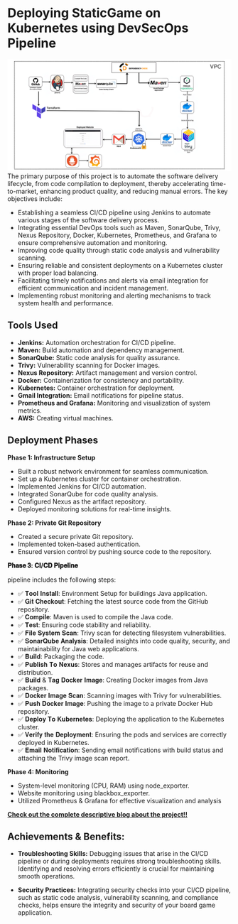 # Deploying StaticGame on Kubernetes using DevSecOps Pipeline


![Alt text](https://github.com/anandkumarrai02/static-game/blob/main/vpc.png)
The primary purpose of this project is to automate the software delivery lifecycle, from code compilation to deployment, thereby accelerating time-to-market, enhancing product quality, and reducing manual errors. The key objectives include:

- Establishing a seamless CI/CD pipeline using Jenkins to automate various stages of the software delivery process.
- Integrating essential DevOps tools such as Maven, SonarQube, Trivy, Nexus Repository, Docker, Kubernetes, Prometheus, and Grafana to ensure comprehensive automation and monitoring.
- Improving code quality through static code analysis and vulnerability scanning.
- Ensuring reliable and consistent deployments on a Kubernetes cluster with proper load balancing.
- Facilitating timely notifications and alerts via email integration for efficient communication and incident management.
- Implementing robust monitoring and alerting mechanisms to track system health and performance.

## Tools Used
- **Jenkins:** Automation orchestration for CI/CD pipeline.
- **Maven:** Build automation and dependency management.
- **SonarQube:** Static code analysis for quality assurance.
- **Trivy:** Vulnerability scanning for Docker images.
- **Nexus Repository:** Artifact management and version control.
- **Docker:** Containerization for consistency and portability.
- **Kubernetes:** Container orchestration for deployment.
- **Gmail Integration:** Email notifications for pipeline status.
- **Prometheus and Grafana:** Monitoring and visualization of system metrics.
- **AWS:** Creating virtual machines.

## Deployment Phases

**Phase 1: Infrastructure Setup**
- Built a robust network environment for seamless communication.
- Set up a Kubernetes cluster for container orchestration.
- Implemented Jenkins for CI/CD automation.
- Integrated SonarQube for code quality analysis.
- Configured Nexus as the artifact repository.
- Deployed monitoring solutions for real-time insights.

**Phase 2: Private Git Repository**
- Created a secure private Git repository.
- Implemented token-based authentication.
- Ensured version control by pushing source code to the repository.

**𝐏𝐡𝐚𝐬𝐞 𝟑: 𝐂𝐈/𝐂𝐃 𝐏𝐢𝐩𝐞𝐥𝐢𝐧𝐞**

pipeline includes the following steps:
 - ✅ 𝐓𝐨𝐨𝐥 𝐈𝐧𝐬𝐭𝐚𝐥𝐥: Environment Setup for buildings Java application.
 - ✅ 𝐆𝐢𝐭 𝐂𝐡𝐞𝐜𝐤𝐨𝐮𝐭: Fetching the latest source code from the GitHub repository.
 - ✅ 𝐂𝐨𝐦𝐩𝐢𝐥𝐞: Maven is used to compile the Java code.
 - ✅ 𝐓𝐞𝐬𝐭: Ensuring code stability and reliability.
 - ✅ 𝐅𝐢𝐥𝐞 𝐒𝐲𝐬𝐭𝐞𝐦 𝐒𝐜𝐚𝐧: Trivy scan for detecting filesystem vulnerabilities.
 - ✅ 𝐒𝐨𝐧𝐚𝐫𝐐𝐮𝐛𝐞 𝐀𝐧𝐚𝐥𝐲𝐬𝐢𝐬: Detailed insights into code quality, security, and maintainability for Java web applications.
 - ✅ 𝐁𝐮𝐢𝐥𝐝: Packaging the code.
 - ✅ 𝐏𝐮𝐛𝐥𝐢𝐬𝐡 𝐓𝐨 𝐍𝐞𝐱𝐮𝐬: Stores and manages artifacts for reuse and distribution.
 - ✅ 𝐁𝐮𝐢𝐥𝐝 & 𝐓𝐚𝐠 𝐃𝐨𝐜𝐤𝐞𝐫 𝐈𝐦𝐚𝐠𝐞: Creating Docker images from Java packages.
 - ✅ 𝐃𝐨𝐜𝐤𝐞𝐫 𝐈𝐦𝐚𝐠𝐞 𝐒𝐜𝐚𝐧: Scanning images with Trivy for vulnerabilities.
 - ✅ 𝐏𝐮𝐬𝐡 𝐃𝐨𝐜𝐤𝐞𝐫 𝐈𝐦𝐚𝐠𝐞: Pushing the image to a private Docker Hub repository.
 - ✅ 𝐃𝐞𝐩𝐥𝐨𝐲 𝐓𝐨 𝐊𝐮𝐛𝐞𝐫𝐧𝐞𝐭𝐞𝐬: Deploying the application to the Kubernetes cluster.
 - ✅ 𝐕𝐞𝐫𝐢𝐟𝐲 𝐭𝐡𝐞 𝐃𝐞𝐩𝐥𝐨𝐲𝐦𝐞𝐧𝐭: Ensuring the pods and services are correctly deployed in Kubernetes.
 - ✅ 𝐄𝐦𝐚𝐢𝐥 𝐍𝐨𝐭𝐢𝐟𝐢𝐜𝐚𝐭𝐢𝐨𝐧: Sending email notifications with build status and attaching the Trivy image scan report.

**Phase 4: Monitoring**
- System-level monitoring (CPU, RAM) using node_exporter.
- Website monitoring using blackbox_exporter.
- Utilized Prometheus & Grafana for effective visualization and analysis
  

**[Check out the complete descriptive blog about the project!!](https://drive.google.com/file/d/1F9sWwbP_TcaCAQJMdLcD01gtimfCflg4/view?usp=sharing)**

## Achievements & Benefits:

- **Troubleshooting Skills:** Debugging issues that arise in the CI/CD pipeline or during deployments requires strong troubleshooting skills. Identifying and resolving errors efficiently is crucial for maintaining smooth operations.

- **Security Practices:** Integrating security checks into your CI/CD pipeline, such as static code analysis, vulnerability scanning, and compliance checks, helps ensure the integrity and security of your board game application.


